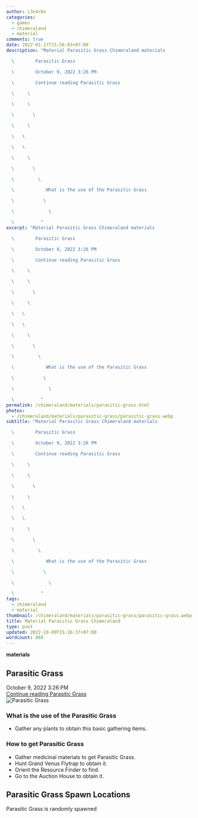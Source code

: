 ```yaml
---
author: L3n4r0x
categories:
  - games
  - chimeraland
  - material
comments: true
date: 2022-01-17T15:56:03+07:00
description: "Material Parasitic Grass Chimeraland materials

  \        Parasitic Grass

  \        October 9, 2022 3:26 PM

  \        Continue reading Parasitic Grass

  \     \ 

  \     \ 

  \       \ 

  \     \ 

  \   \ 

  \   \ 

  \     \ 

  \       \ 

  \         \ 

  \            What is the use of the Parasitic Grass

  \           \ 

  \             \ 

  \          "
excerpt: "Material Parasitic Grass Chimeraland materials

  \        Parasitic Grass

  \        October 9, 2022 3:26 PM

  \        Continue reading Parasitic Grass

  \     \ 

  \     \ 

  \       \ 

  \     \ 

  \   \ 

  \   \ 

  \     \ 

  \       \ 

  \         \ 

  \            What is the use of the Parasitic Grass

  \           \ 

  \             \ 

  \          "
permalink: /chimeraland/materials/parasitic-grass.html
photos:
  - /chimeraland/materials/parasitic-grass/parasitic-grass.webp
subtitle: "Material Parasitic Grass Chimeraland materials

  \        Parasitic Grass

  \        October 9, 2022 3:26 PM

  \        Continue reading Parasitic Grass

  \     \ 

  \     \ 

  \       \ 

  \     \ 

  \   \ 

  \   \ 

  \     \ 

  \       \ 

  \         \ 

  \            What is the use of the Parasitic Grass

  \           \ 

  \             \ 

  \          "
tags:
  - chimeraland
  - material
thumbnail: /chimeraland/materials/parasitic-grass/parasitic-grass.webp
title: Material Parasitic Grass Chimeraland
type: post
updated: 2022-10-09T15:26:37+07:00
wordcount: 868
---
```


<link
  rel="stylesheet"
  href="https://rawcdn.githack.com/dimaslanjaka/Web-Manajemen/870a349/css/bootstrap-5-3-0-alpha3-wrapper.css"
/>
<section id="bootstrap-wrapper">
  <div data-bs-theme="dark">
    <div
      class="row g-0 border rounded overflow-hidden flex-md-row mb-4 shadow-sm position-relative bg-dark text-light"
    >
      <div class="col p-4 d-flex flex-column position-static">
        <strong class="d-inline-block mb-2 text-success">materials</strong>
        <h2 class="mb-0">Parasitic Grass</h2>
        <div class="mb-1 text-muted">October 9, 2022 3:26 PM</div>
        <a
          href="/chimeraland/materials/parasitic-grass.html"
          class="stretched-link d-none text-primary"
          >Continue reading Parasitic Grass</a
        >
      </div>
      <div class="col-auto d-none d-md-block d-lg-block">
        <img
          src="https://www.webmanajemen.com/chimeraland/materials/parasitic-grass/parasitic-grass.webp"
          alt="Parasitic Grass"
        />
      </div>
    </div>
    <div class="row">
      <div class="col-lg-6 col-12 mb-2">
        <div class="card">
          <div class="card-body">
            <h3 class="card-title">What is the use of the Parasitic Grass</h3>
            <div class="card-text">
              <ul>
                <li>Gather any plants to obtain this basic gathering items.</li>
              </ul>
            </div>
          </div>
        </div>
      </div>
      <div class="col-lg-6 col-12 mb-2">
        <div class="card">
          <div class="card-body">
            <h3 class="card-title">How to get Parasitic Grass</h3>
            <div class="card-text">
              <ul>
                <li>Gather medicinal materials to get Parasitic Grass.</li>
                <li>Hunt Grand Venus Flytrap to obtain it.</li>
                <li>Orient the Resource Finder to find.</li>
                <li>Go to the Auction House to obtain it.</li>
              </ul>
            </div>
          </div>
        </div>
      </div>
      <div class="col-12 mb-2">
        <h2>Parasitic Grass Spawn Locations</h2>
        <p>Parasitic Grass is randomly spawned</p>
      </div>
    </div>
  </div>
</section>